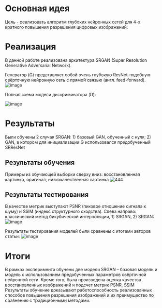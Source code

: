 # Основная идея
Цель - реализовать алгоритм глубоких нейронных сетей для 4-х кратного повышения разрешения цифровых изображений.
# Реализация
В данной работе реализована архитектура SRGAN (Super Resolution Generative Adversarial Network). 

Генератор (G) представляет собой очень глубокую ResNet-подобную свёрточную нейронную сеть с прямой связью (англ. feed-forward).
![image](https://user-images.githubusercontent.com/48317053/119564482-839e9000-bdb1-11eb-9b34-5237c1233d4d.png)

Полная схема модели дискриминатора (D):

![image](https://user-images.githubusercontent.com/48317053/119564503-8a2d0780-bdb1-11eb-965e-b1151efe590e.png)
# Результаты
Были обучены 2 случая SRGAN: 1) базовый GAN, обученный с нуля; 2) GAN, в котором для инициализации G использовался предобученный SRResNet
## Результаты обучения 
Примеры из обучающей выборки сверху вниз: восстановленная картинка, оригинал, низкокачественная картинка
![444](https://user-images.githubusercontent.com/48317053/119564914-f9a2f700-bdb1-11eb-8696-16607a8369f9.png)
## Результаты тестирования
В качестве метрик выступают PSNR (пиковое отношение сигнала к шуму) и SSIM (индекс структурного сходства).
Слева направо: классический метод бикубической интерполяции, 1) SRGAN, 2) SRGAN:
![image](https://user-images.githubusercontent.com/48317053/119564971-09224000-bdb2-11eb-8cdb-ce54abac3db5.png)

Результаты тестирования моделей были сравнены с итогами авторов статьи:
![image](https://user-images.githubusercontent.com/48317053/119565617-da589980-bdb2-11eb-8bc0-d1f130bee6e4.png)
# Итоги
В рамках эксперимента обучены две модели SRGAN – базовая модель и модель с использованием предобученных параметров свёрточной нейронной сети. Кроме того, была произведена оценка качества восстановленных изображений и подсчет метрик PSNR, SSIM
Результаты обучение доказывают работоспособность реализованных способов повышения разрешения изображений и их преимущество по сравнению с традиционными методами.




